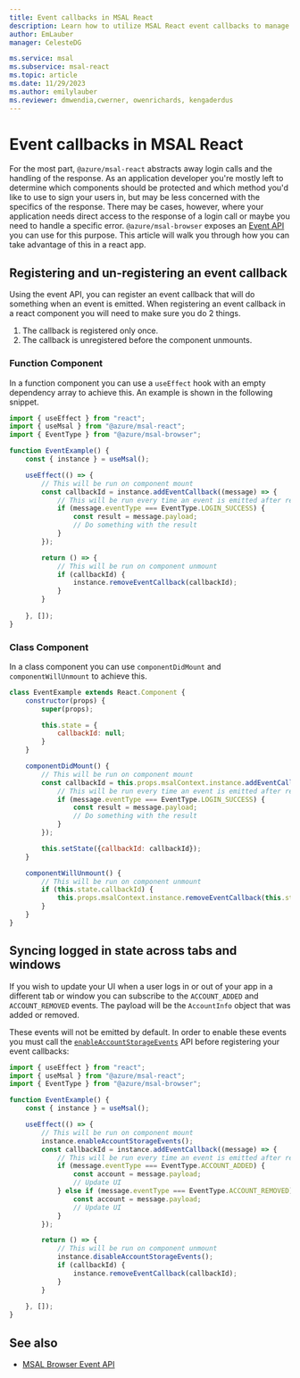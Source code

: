 ```yaml
---
title: Event callbacks in MSAL React
description: Learn how to utilize MSAL React event callbacks to manage login responses and handle specific errors. 
author: EmLauber
manager: CelesteDG

ms.service: msal
ms.subservice: msal-react
ms.topic: article
ms.date: 11/29/2023
ms.author: emilylauber
ms.reviewer: dmwendia,cwerner, owenrichards, kengaderdus
---
```


# Event callbacks in MSAL React

For the most part, `@azure/msal-react` abstracts away login calls and the handling of the response. As an application developer you're mostly left to determine which components should be protected and which method you'd like to use to sign your users in, but may be less concerned with the specifics of the response. There may be cases, however, where your application needs direct access to the response of a login call or maybe you need to handle a specific error. `@azure/msal-browser` exposes an [Event API](../browser/events.md) you can use for this purpose. This article will walk you through how you can take advantage of this in a react app.

## Registering and un-registering an event callback

Using the event API, you can register an event callback that will do something when an event is emitted.
When registering an event callback in a react component you will need to make sure you do 2 things.

1. The callback is registered only once.
1. The callback is unregistered before the component unmounts.

### Function Component

In a function component you can use a `useEffect` hook with an empty dependency array to achieve this. An example is shown in the following snippet.

```javascript
import { useEffect } from "react";
import { useMsal } from "@azure/msal-react";
import { EventType } from "@azure/msal-browser";

function EventExample() {
    const { instance } = useMsal();

    useEffect(() => {
        // This will be run on component mount
        const callbackId = instance.addEventCallback((message) => {
            // This will be run every time an event is emitted after registering this callback
            if (message.eventType === EventType.LOGIN_SUCCESS) {
                const result = message.payload;    
                // Do something with the result
            }
        });

        return () => {
            // This will be run on component unmount
            if (callbackId) {
                instance.removeEventCallback(callbackId);
            }
        }
        
    }, []);
}
```

### Class Component

In a class component you can use `componentDidMount` and `componentWillUnmount` to achieve this.

```javascript
class EventExample extends React.Component {
    constructor(props) {
        super(props);

        this.state = {
            callbackId: null;
        }
    }

    componentDidMount() {
        // This will be run on component mount
        const callbackId = this.props.msalContext.instance.addEventCallback((message) => {
            // This will be run every time an event is emitted after registering this callback
            if (message.eventType === EventType.LOGIN_SUCCESS) {
                const result = message.payload;    
                // Do something with the result
            }
        });

        this.setState({callbackId: callbackId});
    }

    componentWillUnmount() {
        // This will be run on component unmount
        if (this.state.callbackId) {
            this.props.msalContext.instance.removeEventCallback(this.state.callbackId);
        }
    }
}
```

## Syncing logged in state across tabs and windows

If you wish to update your UI when a user logs in or out of your app in a different tab or window you can subscribe to the `ACCOUNT_ADDED` and `ACCOUNT_REMOVED` events. The payload will be the `AccountInfo` object that was added or removed.

These events will not be emitted by default. In order to enable these events you must call the [`enableAccountStorageEvents`](/javascript/api/@azure/msal-browser/eventhandler#@azure-msal-browser-eventhandler-enableaccountstorageevents) API before registering your event callbacks:

```javascript
import { useEffect } from "react";
import { useMsal } from "@azure/msal-react";
import { EventType } from "@azure/msal-browser";

function EventExample() {
    const { instance } = useMsal();

    useEffect(() => {
        // This will be run on component mount
        instance.enableAccountStorageEvents();
        const callbackId = instance.addEventCallback((message) => {
            // This will be run every time an event is emitted after registering this callback
            if (message.eventType === EventType.ACCOUNT_ADDED) {
                const account = message.payload;    
                // Update UI
            } else if (message.eventType === EventType.ACCOUNT_REMOVED) {
                const account = message.payload;
                // Update UI
            }
        });

        return () => {
            // This will be run on component unmount
            instance.disableAccountStorageEvents();
            if (callbackId) {
                instance.removeEventCallback(callbackId);
            }
        }
        
    }, []);
}
```

## See also

- [MSAL Browser Event API](../browser/events.md)
